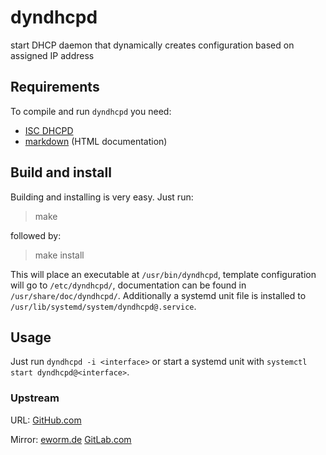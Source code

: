 dyndhcpd
========

start DHCP daemon that dynamically creates configuration based on
assigned IP address

Requirements
------------

To compile and run `dyndhcpd` you need:

* [ISC DHCPD](https://www.isc.org/software/dhcp)
* [markdown](http://daringfireball.net/projects/markdown/) (HTML documentation)

Build and install
-----------------

Building and installing is very easy. Just run:

> make

followed by:

> make install

This will place an executable at `/usr/bin/dyndhcpd`, template configuration
will go to `/etc/dyndhcpd/`, documentation can be found in
`/usr/share/doc/dyndhcpd/`. Additionally a systemd unit file is installed to
`/usr/lib/systemd/system/dyndhcpd@.service`.

Usage
-----

Just run `dyndhcpd -i <interface>` or start a systemd unit with
`systemctl start dyndhcpd@<interface>`.

### Upstream

URL:
[GitHub.com](https://github.com/eworm-de/dyndhcpd#dyndhcpd)

Mirror:
[eworm.de](https://git.eworm.de/cgit.cgi/dyndhcpd/)
[GitLab.com](https://gitlab.com/eworm-de/dyndhcpd#dyndhcpd)
